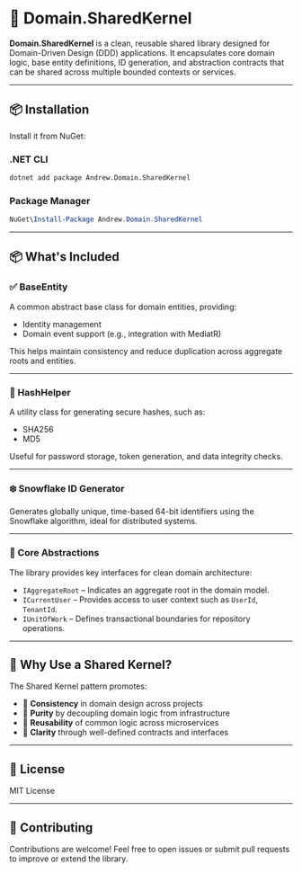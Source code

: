 # 🧩 Domain.SharedKernel

**Domain.SharedKernel** is a clean, reusable shared library designed for Domain-Driven Design (DDD) applications. It encapsulates core domain logic, base entity definitions, ID generation, and abstraction contracts that can be shared across multiple bounded contexts or services.

---

## 📦 Installation

Install it from NuGet:

### .NET CLI

```bash
dotnet add package Andrew.Domain.SharedKernel
````

### Package Manager

```powershell
NuGet\Install-Package Andrew.Domain.SharedKernel
```

---

## 📦 What's Included

### ✅ BaseEntity

A common abstract base class for domain entities, providing:

* Identity management
* Domain event support (e.g., integration with MediatR)

This helps maintain consistency and reduce duplication across aggregate roots and entities.

---

### 🔐 HashHelper

A utility class for generating secure hashes, such as:

* SHA256
* MD5

Useful for password storage, token generation, and data integrity checks.

---

### ❄️ Snowflake ID Generator

Generates globally unique, time-based 64-bit identifiers using the Snowflake algorithm, ideal for distributed systems.

---

### 🧩 Core Abstractions

The library provides key interfaces for clean domain architecture:

* `IAggregateRoot` – Indicates an aggregate root in the domain model.
* `ICurrentUser` – Provides access to user context such as `UserId`, `TenantId`.
* `IUnitOfWork` – Defines transactional boundaries for repository operations.

---

## 📘 Why Use a Shared Kernel?

The Shared Kernel pattern promotes:

* 🔁 **Consistency** in domain design across projects
* 🧼 **Purity** by decoupling domain logic from infrastructure
* 🔄 **Reusability** of common logic across microservices
* 📐 **Clarity** through well-defined contracts and interfaces

---

## 📄 License

MIT License

---

## 🤝 Contributing

Contributions are welcome! Feel free to open issues or submit pull requests to improve or extend the library.
